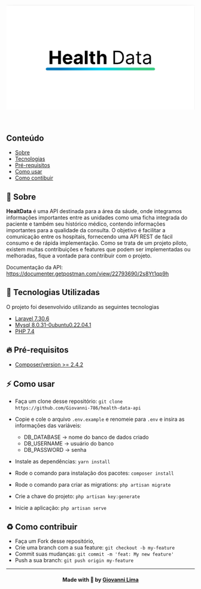 <p align="center">
 <img src=".github/logo-tcc.png" alt="banner" />
</p>

<br />

## Conteúdo

- [Sobre](#sobre)
- [Tecnologias](#tecnologias)
- [Pré-requisitos](#pre-requisitos)
- [Como usar](#como-usar)
- [Como contibuir](#como-contribuir)

<a id="sobre"></a>

## :bookmark: Sobre

<strong>HealtData</strong> é uma API destinada para a área da sáude, onde integramos informações importantes entre as unidades como uma ficha integrada do paciente e também seu histórico médico, contendo informações importantes para a qualidade da consulta.
O objetivo é facilitar a comunicação entre os hospitais, fornecendo uma API REST de fácil consumo e de rápida implementação.
Como se trata de um projeto piloto, existem muitas contribuições e features que podem ser implementadas ou melhoradas, fique a vontade para contribuir com o projeto.

Documentação da API: https://documenter.getpostman.com/view/22793690/2s8Yt1qp9h

<a id="tecnologias-utilizadas"></a>

## :rocket: Tecnologias Utilizadas

O projeto foi desenvolvido utilizando as seguintes tecnologias

- [Laravel 7.30.6](https://laravel.com/docs/7.x/releases)
- [Mysql 8.0.31-0ubuntu0.22.04.1](https://www.mysql.com/)
- [PHP 7.4](https://www.php.net/)

<a id="pre-requisitos"></a>

## :fire: **Pré-requisitos**

- [Composer/version >= 2.4.2](https://getcomposer.org/)

<a id="como-usar"></a>

## :zap: Como usar

- Faça um clone desse repositório: 
`git clone https://github.com/Giovanni-786/health-data-api`

- Copie e cole o arquivo `.env.example` e renomeie para `.env` e insira as informações das variáveis:
    - DB_DATABASE -> nome do banco de dados criado
    - DB_USERNAME -> usuário do banco
    - DB_PASSWORD -> senha
- Instale as dependências: `yarn install`
- Rode o comando para instalação dos pacotes: `composer install`
- Rode o comando para criar as migrations: `php artisan migrate`
- Crie a chave do projeto: `php artisan key:generate`
- Inicie a aplicação: `php artisan serve`
 
 

<a id="como-contribuir"></a>

## :recycle: Como contribuir

- Faça um Fork desse repositório,
- Crie uma branch com a sua feature: `git checkout -b my-feature`
- Commit suas mudanças: `git commit -m 'feat: My new feature'`
- Push a sua branch: `git push origin my-feature`
---

<h4 align=center>Made with 💙 by <a href="https://www.linkedin.com/in/giovanni-sena/">Giovanni Lima</a></h4>
